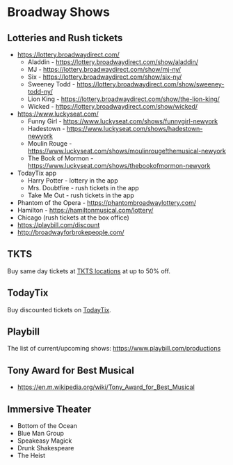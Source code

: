 # Broadway Shows

## Lotteries and Rush tickets

- https://lottery.broadwaydirect.com/
    - Aladdin - https://lottery.broadwaydirect.com/show/aladdin/
    - MJ - https://lottery.broadwaydirect.com/show/mj-ny/
    - Six - https://lottery.broadwaydirect.com/show/six-ny/
    - Sweeney Todd - https://lottery.broadwaydirect.com/show/sweeney-todd-ny/
    - Lion King - https://lottery.broadwaydirect.com/show/the-lion-king/
    - Wicked - https://lottery.broadwaydirect.com/show/wicked/
- https://www.luckyseat.com/
    - Funny Girl - https://www.luckyseat.com/shows/funnygirl-newyork
    - Hadestown - https://www.luckyseat.com/shows/hadestown-newyork
    - Moulin Rouge - https://www.luckyseat.com/shows/moulinrouge!themusical-newyork
    - The Book of Mormon - https://www.luckyseat.com/shows/thebookofmormon-newyork
- TodayTix app
    - Harry Potter - lottery in the app
    - Mrs. Doubtfire - rush tickets in the app
    - Take Me Out - rush tickets in the app
- Phantom of the Opera - https://phantombroadwaylottery.com/
- Hamilton - https://hamiltonmusical.com/lottery/
- Chicago (rush tickets at the box office)
- https://playbill.com/discount
- http://broadwayforbrokepeople.com/

## TKTS

Buy same day tickets at [TKTS locations](https://www.tdf.org/nyc/7/tkts-ticket-booths) at up to 50% off.

## TodayTix

Buy discounted tickets on [TodayTix](https://www.todaytix.com/nyc/category/all-shows).

## Playbill

The list of current/upcoming shows: https://www.playbill.com/productions

## Tony Award for Best Musical

- https://en.m.wikipedia.org/wiki/Tony_Award_for_Best_Musical

## Immersive Theater
- Bottom of the Ocean
- Blue Man Group
- Speakeasy Magick
- Drunk Shakespeare
- The Heist
